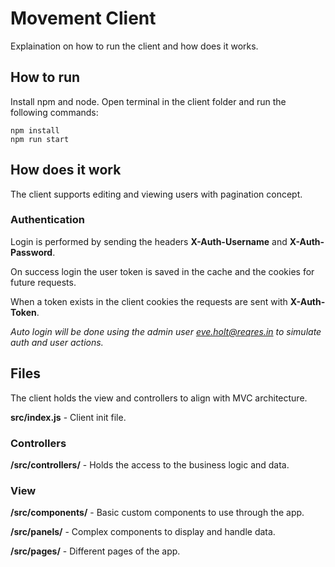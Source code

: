 # Movement Client

Explaination on how to run the client and how does it works.

## How to run

Install npm and node. 
Open terminal in the client folder and run the following commands:
```
npm install
npm run start
```

## How does it work

The client supports editing and viewing users with pagination concept.

### Authentication

Login is performed by sending the headers **X-Auth-Username** and **X-Auth-Password**.

On success login the user token is saved in the cache and the cookies for future requests.

When a token exists in the client cookies the requests are sent with **X-Auth-Token**.

*Auto login will be done using the admin user eve.holt@reqres.in to simulate auth and user actions.*

## Files

The client holds the view and controllers to align with MVC architecture.

**src/index.js** - Client init file.

### Controllers

**/src/controllers/** - Holds the access to the business logic and data.

### View

**/src/components/** - Basic custom components to use through the app.

**/src/panels/** - Complex components to display and handle data.

**/src/pages/** - Different pages of the app.
